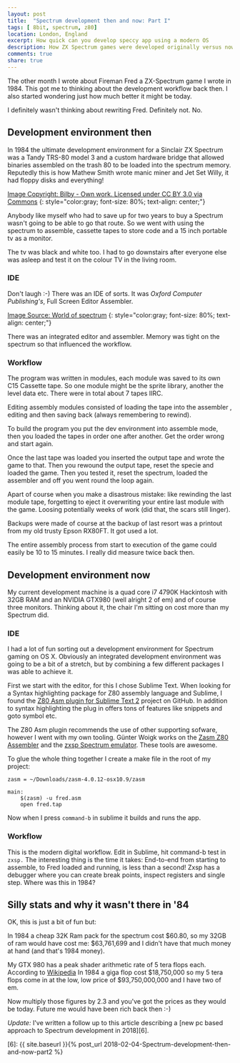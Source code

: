 ```yaml
---
layout: post
title:  "Spectrum development then and now: Part I"
tags: [ 8bit, spectrum, z80]
location: London, England
excerpt: How quick can you develop speccy app using a modern OS
description: How ZX Spectrum games were developed originally versus now.
comments: true
share: true
---
```



The other month I wrote about Fireman Fred a ZX-Spectrum game I wrote in 1984. This got me to thinking about the development workflow back then. I also started wondering just how much better it might be today.

I definitely wasn't thinking about rewriting Fred. Definitely not. No.

## Development environment then
In 1984 the ultimate development environment for a Sinclair ZX Spectrum was a Tandy TRS-80 model 3 and a custom hardware bridge that allowed binaries assembled on the trash 80 to be loaded into the spectrum memory. Reputedly this is how Mathew Smith wrote manic miner and Jet Set Willy, it had floppy disks and everything!

<div class="dbImg zoom60 centeredImg" data-src="2015-10-05/trs-80-III.jpg" title="Image Copyright: Bilby - Own work. Licensed under CC BY 3.0 via Commons" ></div>

[Image Copyright: Bilby - Own work. Licensed under CC BY 3.0 via Commons][1]
{: style="color:gray; font-size: 80%; text-align: center;"}


Anybody like myself who had to save up for two years to buy a Spectrum wasn't going to be able to go that route. So we went with using the spectrum to assemble, cassette tapes to store code and a 15 inch portable tv as a monitor.

<div class="dbImg speccy centeredImg" data-src="2015-10-05/spec-with-cassette.jpg" title="Image of spectrum" ></div>

The tv was black and white too. I had to go downstairs after everyone else was asleep and test it on the colour TV in the living room.


### IDE
Don't laugh :-) There was an IDE of sorts. It was  *Oxford Computer Publishing's*, Full Screen Editor Assembler. 

<div class="dbImg zoom80 centeredImg" data-src="2015-10-05/ocp.jpg" title="Box art for OCP Assembler" ></div>

[Image Source: World of spectrum][2]
{: style="color:gray; font-size: 80%; text-align: center;"}

There was an integrated editor and assembler. Memory was tight on the spectrum so that influenced the workflow.

### Workflow
The program was written in modules, each module was saved to its own C15 Cassette tape. So one module might be the sprite library, another the level data etc. There were in total about 7 tapes IIRC.

Editing assembly modules consisted of loading the tape into the assembler , editing and then saving back (always remembering to rewind).

To build the program you put the dev environment into assemble mode, then you loaded the tapes in order one after another. Get the order wrong and start again.

Once the last tape was loaded you inserted the output tape and wrote the game to that. Then you rewound the output tape, reset the specie and loaded the game. Then you tested it, reset the spectrum, loaded the assembler and off you went round the loop again.

Apart of course when you make a disastrous mistake: like rewinding the last module tape, forgetting to eject it overwriting your entire last module with the game. Loosing potentially weeks of work (did that, the scars still linger).

Backups were made of course at the backup of last resort was a printout from my old trusty Epson RX80FT. It got used a lot.

The entire assembly process from start to execution of the game could easily be 10 to 15 minutes. I really did measure twice back then.


## Development environment now

My current development machine is a quad core i7 4790K Hackintosh with 32GB RAM and an NVIDIA GTX980 (well alright 2 of em) and of course three monitors. Thinking about it, the chair I'm sitting on cost more than my Spectrum did.

### IDE

I had a lot of fun sorting out a development environment for Spectrum gaming on OS X. Obviously an integrated development environment was going to be a bit of a stretch, but by combining  a few different packages I was able to achieve it.

First we start with the editor, for this I chose Sublime Text. When looking for a Syntax highlighting package for Z80 assembly language and Sublime, I found the [Z80 Asm plugin for Sublime Text 2][3] project on GitHub. In addition to syntax highlighting the plug in offers tons of features like snippets and goto symbol etc. 

The Z80 Asm plugin recommends the use of other supporting sofware, however I went with my own tooling. Günter Woigk works on the [Zasm Z80 Assembler][4] and the [zxsp Spectrum emulator][4]. These tools are awesome.

To glue the whole thing together I create a make file in the root of my project:

	
	zasm = ~/Downloads/zasm-4.0.12-osx10.9/zasm

	main:	
		$(zasm) -u fred.asm
		open fred.tap

Now when I press `command-b` in sublime it builds and runs the app.


<div class="dbImg zoom60 centeredImg" data-src="2015-10-05/sublime.png" title="Speccy IDE" ></div>

### Workflow

This is the modern digital workflow. Edit in Sublime, hit command-b test in `zxsp.` The interesting thing is the time it takes: End-to-end from starting to assemble, to Fred loaded and running, is less than a second! Zxsp has a debugger where you can create break points, inspect registers and single step. Where was this in 1984?


## Silly stats and why it wasn't there in '84

OK, this is just a bit of fun but:

In 1984 a cheap 32K Ram pack for the spectrum cost $60.80, so my 32GB of ram would have cost me: $63,761,699 and I didn't have that much money at hand (and that's 1984 money).

<div class="dbImg zoom80 centeredImg" data-src="2015-10-05/cheetah.jpg" title="Advert for RAM" ></div>

My GTX 980 has a peak shader arithmetic rate of 5 tera flops each. According to [Wikipedia][5] In 1984 a giga flop cost $18,750,000 so my 5 tera flops come in at the low, low price of  $93,750,000,000 and I have two of em.

Now multiply those figures by 2.3 and you've got the prices as they would be today. Future me would have been rich back then :-)


_Update:_ I've written a follow up to this article describing a [new pc based approach to Spectrum development in 2018][6].



[1]: https://commons.wikimedia.org/wiki/File:TRS-80_Model_3_01.jpg#/media/File:TRS-80_Model_3_01.jpg
[2]: http://www.worldofspectrum.org/infoseekid.cgi?id=0008187
[3]: https://github.com/psbhlw/sublime-text-z80asm
[4]: http://k1.spdns.de
[5]: https://en.wikipedia.org/wiki/FLOPS
[6]: {{ site.baseurl }}{% post_url 2018-02-04-Spectrum-development-then-and-now-part2 %}